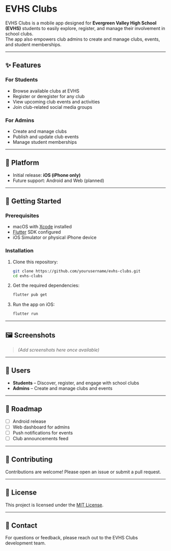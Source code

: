 # EVHS Clubs

EVHS Clubs is a mobile app designed for **Evergreen Valley High School (EVHS)** students to easily explore, register, and manage their involvement in school clubs.  
The app also empowers club admins to create and manage clubs, events, and student memberships.

---

## ✨ Features

### For Students
- Browse available clubs at EVHS  
- Register or deregister for any club  
- View upcoming club events and activities  
- Join club-related social media groups  

### For Admins
- Create and manage clubs  
- Publish and update club events  
- Manage student memberships  

---

## 📱 Platform

- Initial release: **iOS (iPhone only)**  
- Future support: Android and Web (planned)

---

## 🚀 Getting Started

### Prerequisites
- macOS with [Xcode](https://developer.apple.com/xcode/) installed  
- [Flutter](https://flutter.dev/docs/get-started/install) SDK configured  
- iOS Simulator or physical iPhone device  

### Installation
1. Clone this repository:
   ```bash
   git clone https://github.com/yourusername/evhs-clubs.git
   cd evhs-clubs
   ```
2. Get the required dependencies:
   ```bash
   flutter pub get
   ```
3. Run the app on iOS:
   ```bash
   flutter run
   ```

---

## 🖼️ Screenshots

> _(Add screenshots here once available)_  

---

## 👥 Users

- **Students** – Discover, register, and engage with school clubs  
- **Admins** – Create and manage clubs and events  

---

## 🔮 Roadmap

- [ ] Android release  
- [ ] Web dashboard for admins  
- [ ] Push notifications for events  
- [ ] Club announcements feed  

---

## 🤝 Contributing

Contributions are welcome! Please open an issue or submit a pull request.

---

## 📄 License

This project is licensed under the [MIT License](LICENSE).  

---

## 📧 Contact

For questions or feedback, please reach out to the EVHS Clubs development team.  
